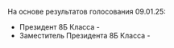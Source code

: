 На основе результатов голосования 09.01.25:
- Президент 8Б Класса - 
- Заместитель Президента 8Б Класса -
